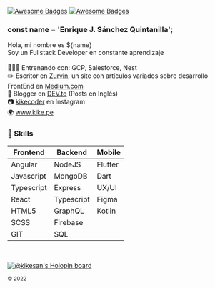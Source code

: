 [![Awesome Badges](https://img.shields.io/badge/web-kike.pe-0c1239.svg)](https://kike.pe)
[![Awesome Badges](https://img.shields.io/badge/vrs-1.0.1-ff214f.svg)](https://github.com/KikeSan)

### const name = 'Enrique J. Sánchez Quintanilla';
Hola, mi nombre es ${name} <br>
Soy un Fullstack Developer en constante aprendizaje 
<br><br>
👨🏻‍💻 Entrenando con: GCP, Salesforce, Nest <br>
✏️ Escritor en [Zurvin](https://medium.com/zurvin), un site con artículos variados sobre desarrollo FrontEnd en [Medium.com](https://medium.com/zurvin)<br>
📕 Blogger en [DEV.to](https://dev.to/kikesan) (Posts en Inglés)<br>
📷 [kikecoder](https://www.instagram.com/kikecoder/) en Instagram<br>
🌍 www.kike.pe

### :rocket: Skills

| Frontend   | Backend    | Mobile  |
|------------|------------|---------|
| Angular    | NodeJS     | Flutter |
| Javascript | MongoDB    | Dart    |
| Typescript | Express    | UX/UI   |
| React      | Typescript | Figma   |
| HTML5      | GraphQL    | Kotlin  |
| SCSS       | Firebase   |         |
| GIT        | SQL        |         |

<br/>

[![@kikesan's Holopin board](https://holopin.io/api/user/board?user=kikesan)](https://holopin.io/@kikesan)

<sub>© 2022</sub>
